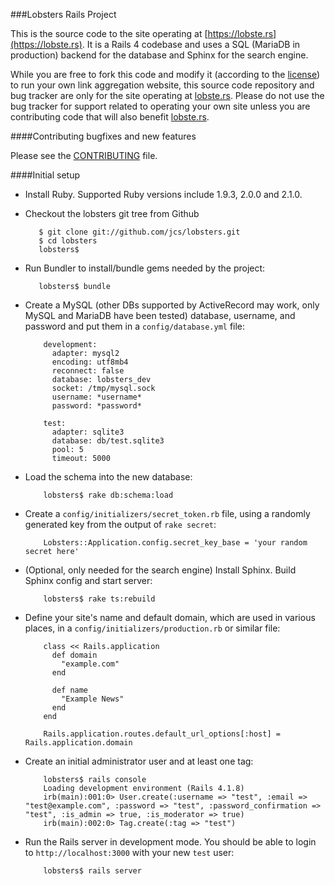 ###Lobsters Rails Project

This is the source code to the site operating at
[https://lobste.rs](https://lobste.rs).  It is a Rails 4 codebase and uses a
SQL (MariaDB in production) backend for the database and Sphinx for the search
engine.

While you are free to fork this code and modify it (according to the [license](https://github.com/jcs/lobsters/blob/master/LICENSE))
to run your own link aggregation website, this source code repository and bug
tracker are only for the site operating at [lobste.rs](https://lobste.rs/).
Please do not use the bug tracker for support related to operating your own
site unless you are contributing code that will also benefit [lobste.rs](https://lobste.rs/).

####Contributing bugfixes and new features

Please see the [CONTRIBUTING](https://github.com/jcs/lobsters/blob/master/CONTRIBUTING.md)
file.

####Initial setup

* Install Ruby. Supported Ruby versions include 1.9.3, 2.0.0 and 2.1.0.

* Checkout the lobsters git tree from Github

         $ git clone git://github.com/jcs/lobsters.git
         $ cd lobsters
         lobsters$ 

* Run Bundler to install/bundle gems needed by the project:

         lobsters$ bundle

* Create a MySQL (other DBs supported by ActiveRecord may work, only MySQL and
MariaDB have been tested) database, username, and password and put them in a
`config/database.yml` file:

          development:
            adapter: mysql2
            encoding: utf8mb4
            reconnect: false
            database: lobsters_dev
            socket: /tmp/mysql.sock
            username: *username*
            password: *password*
            
          test:
            adapter: sqlite3
            database: db/test.sqlite3
            pool: 5
            timeout: 5000

* Load the schema into the new database:

          lobsters$ rake db:schema:load

* Create a `config/initializers/secret_token.rb` file, using a randomly
generated key from the output of `rake secret`:

          Lobsters::Application.config.secret_key_base = 'your random secret here'

* (Optional, only needed for the search engine) Install Sphinx.  Build Sphinx
config and start server:

          lobsters$ rake ts:rebuild

* Define your site's name and default domain, which are used in various places,
in a `config/initializers/production.rb` or similar file:

          class << Rails.application
            def domain
              "example.com"
            end
          
            def name
              "Example News"
            end
          end
          
          Rails.application.routes.default_url_options[:host] = Rails.application.domain

* Create an initial administrator user and at least one tag:

          lobsters$ rails console
          Loading development environment (Rails 4.1.8)
          irb(main):001:0> User.create(:username => "test", :email => "test@example.com", :password => "test", :password_confirmation => "test", :is_admin => true, :is_moderator => true)
          irb(main):002:0> Tag.create(:tag => "test")

* Run the Rails server in development mode.  You should be able to login to
`http://localhost:3000` with your new `test` user:

          lobsters$ rails server




















































































